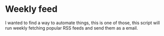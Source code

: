 # Weekly feed

I wanted to find a way to automate things, this is one of those, this
script will run weekly fetching popular RSS feeds and send them as a
email.
